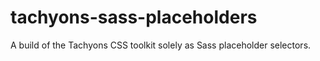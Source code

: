 # tachyons-sass-placeholders
A build of the Tachyons CSS toolkit solely as Sass placeholder selectors.
